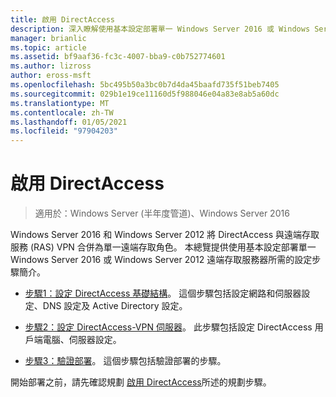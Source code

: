 ```yaml
---
title: 啟用 DirectAccess
description: 深入瞭解使用基本設定部署單一 Windows Server 2016 或 Windows Server 2012 遠端存取服務器所需的設定步驟。
manager: brianlic
ms.topic: article
ms.assetid: bf9aaf36-fc3c-4007-bba9-c0b752774601
ms.author: lizross
author: eross-msft
ms.openlocfilehash: 5bc495b50a3bc0b7d4da45baafd735f51beb7405
ms.sourcegitcommit: 029b1e19ce11160d5f988046e04a83e8ab5a60dc
ms.translationtype: MT
ms.contentlocale: zh-TW
ms.lasthandoff: 01/05/2021
ms.locfileid: "97904203"
---
```

# <a name="enable-directaccess"></a>啟用 DirectAccess

>適用於：Windows Server (半年度管道)、Windows Server 2016

 Windows Server 2016 和 Windows Server 2012 將 DirectAccess 與遠端存取服務 (RAS) VPN 合併為單一遠端存取角色。 本總覽提供使用基本設定部署單一 Windows Server 2016 或 Windows Server 2012 遠端存取服務器所需的設定步驟簡介。

-   [步驟1：設定 DirectAccess 基礎結構](step-1-configure-da-inf-davpn.md)。 這個步驟包括設定網路和伺服器設定、DNS 設定及 Active Directory 設定。

-   [步驟2：設定 DirectAccess-VPN 伺服器](step-2-configure-server-davpn.md)。 此步驟包括設定 DirectAccess 用戶端電腦、伺服器設定。

-   [步驟3：驗證部署](step-3-verify-davpn.md)。 這個步驟包括驗證部署的步驟。

開始部署之前，請先確認規劃 [啟用 DirectAccess](Plan-to-Enable-DirectAccess.md)所述的規劃步驟。




